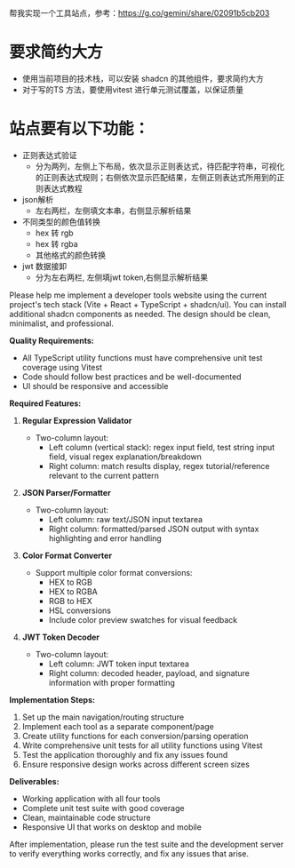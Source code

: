 帮我实现一个工具站点，参考：https://g.co/gemini/share/02091b5cb203

# 要求简约大方

- 使用当前项目的技术栈，可以安装 shadcn 的其他组件，要求简约大方
- 对于写的TS 方法，要使用vitest 进行单元测试覆盖，以保证质量

# 站点要有以下功能：

- 正则表达式验证
  - 分为两列，左侧上下布局，依次显示正则表达式，待匹配字符串，可视化的正则表达式规则；右侧依次显示匹配结果，左侧正则表达式所用到的正则表达式教程
- json解析
  - 左右两栏，左侧填文本串，右侧显示解析结果
- 不同类型的颜色值转换
  - hex 转 rgb
  - hex 转 rgba
  - 其他格式的颜色转换
- jwt 数据接卸
  - 分为左右两栏, 左侧填jwt token,右侧显示解析结果

Please help me implement a developer tools website using the current project's tech stack (Vite + React + TypeScript + shadcn/ui). You can install additional shadcn components as needed. The design should be clean, minimalist, and professional.

**Quality Requirements:**

- All TypeScript utility functions must have comprehensive unit test coverage using Vitest
- Code should follow best practices and be well-documented
- UI should be responsive and accessible

**Required Features:**

1. **Regular Expression Validator**
   - Two-column layout:
     - Left column (vertical stack): regex input field, test string input field, visual regex explanation/breakdown
     - Right column: match results display, regex tutorial/reference relevant to the current pattern

2. **JSON Parser/Formatter**
   - Two-column layout:
     - Left column: raw text/JSON input textarea
     - Right column: formatted/parsed JSON output with syntax highlighting and error handling

3. **Color Format Converter**
   - Support multiple color format conversions:
     - HEX to RGB
     - HEX to RGBA
     - RGB to HEX
     - HSL conversions
     - Include color preview swatches for visual feedback

4. **JWT Token Decoder**
   - Two-column layout:
     - Left column: JWT token input textarea
     - Right column: decoded header, payload, and signature information with proper formatting

**Implementation Steps:**

1. Set up the main navigation/routing structure
2. Implement each tool as a separate component/page
3. Create utility functions for each conversion/parsing operation
4. Write comprehensive unit tests for all utility functions using Vitest
5. Test the application thoroughly and fix any issues found
6. Ensure responsive design works across different screen sizes

**Deliverables:**

- Working application with all four tools
- Complete unit test suite with good coverage
- Clean, maintainable code structure
- Responsive UI that works on desktop and mobile

After implementation, please run the test suite and the development server to verify everything works correctly, and fix any issues that arise.
